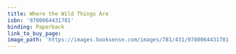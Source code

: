 ```yaml
---
title: Where the Wild Things Are
isbn: '9780064431781'
binding: Paperback
link_to_buy_page:
image_path: 'https://images.booksense.com/images/781/431/9780064431781.jpg'
---
```


